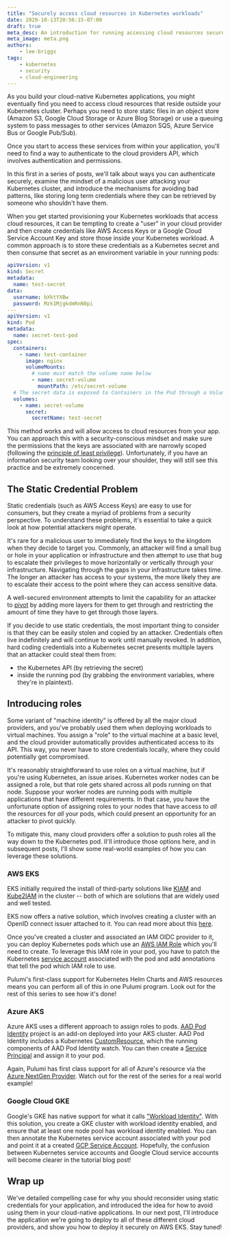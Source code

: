 ```yaml
---
title: "Securely access cloud resources in Kubernetes workloads"
date: 2020-10-13T20:56:15-07:00
draft: true
meta_desc: An introduction for running accessing cloud resources securely for Kubernetes workloads.
meta_image: meta.png
authors:
    - lee-briggs
tags:
    - kubernetes
    - security
    - cloud-engineering
---
```


As you build your cloud-native Kubernetes applications, you might eventually find you need to access cloud resources that reside outside your Kubernetes cluster. Perhaps you need to store static files in an object store (Amazon S3, Google Cloud Storage or Azure Blog Storage) or use a queuing system to pass messages to other services (Amazon SQS, Azure Service Bus or Google Pub/Sub).

Once you start to access these services from within your application, you'll need to find a way to authenticate to the cloud providers API, which involves authentication and permissions.

In this first in a series of posts, we'll talk about ways you can authenticate securely, examine the mindset of a malicious user attacking your Kubernetes cluster, and introduce the mechanisms for avoiding bad patterns, like storing long term credentials where they can be retrieved by someone who shouldn't have them.

<!--more-->

When you get started provisioning your Kubernetes workloads that access cloud resources, it can be tempting to create a "user" in your cloud provider and then create credentials like AWS Access Keys or a Google Cloud Service Account Key and store those inside your Kubernetes workload. A common approach is to store these credentials as a Kubernetes secret and then consume that secret as an environment variable in your running pods:

```yaml
apiVersion: v1
kind: Secret
metadata:
  name: test-secret
data:
  username: bXktYXBw
  password: Mzk1MjgkdmRnN0pi
---
apiVersion: v1
kind: Pod
metadata:
  name: secret-test-pod
spec:
  containers:
    - name: test-container
      image: nginx
      volumeMounts:
        # name must match the volume name below
        - name: secret-volume
          mountPath: /etc/secret-volume
  # The secret data is exposed to Containers in the Pod through a Volume.
  volumes:
    - name: secret-volume
      secret:
        secretName: test-secret
```

This method works and will allow access to cloud resources from your app. You can approach this with a security-conscious mindset and make sure the permissions that the keys are associated with are narrowly scoped (following the [principle of least privilege](https://en.wikipedia.org/wiki/Principle_of_least_privilege)). Unfortunately, if you have an information security team looking over your shoulder, they will still see this practice and be extremely concerned.

## The Static Credential Problem

Static credentials (such as AWS Access Keys) are easy to use for consumers, but they create a myriad of problems from a security perspective. To understand these problems, it's essential to take a quick look at how potential attackers might operate.

It's rare for a malicious user to immediately find the keys to the kingdom when they decide to target you. Commonly, an attacker will find a small bug or hole in your application or infrastructure and then attempt to use that bug to escalate their privileges to move horizontally or vertically through your infrastructure. Navigating through the gaps in your infrastructure takes time. The longer an attacker has access to your systems, the more likely they are to escalate their access to the point where they can access sensitive data.

A well-secured environment attempts to limit the capability for an attacker to [pivot](https://en.wikipedia.org/wiki/Exploit_(computer_security)#Pivoting) by adding more layers for them to get through and restricting the amount of time they have to get through those layers.

If you decide to use static credentials, the most important thing to consider is that they can be easily stolen and copied by an attacker. Credentials often live indefinitely and will continue to work until manually revoked.
In addition, hard coding credentials into a Kubernetes secret presents multiple layers that an attacker could steal them from:

- the Kubernetes API (by retrieving the secret)
- inside the running pod (by grabbing the environment variables, where they're in plaintext).

## Introducing roles

Some variant of "machine identity" is offered by all the major cloud providers, and you've probably used them when deploying workloads to virtual machines. You assign a "role" to the virtual machine at a basic level, and the cloud provider automatically provides authenticated access to its API. This way, you never have to store credentials locally, where they could potentially get compromised.

It's reasonably straightforward to use roles on a virtual machine, but if you're using Kubernetes, an issue arises. Kubernetes worker nodes can be assigned a role, but that role gets shared across all pods running on that node. Suppose your worker nodes are running pods with multiple applications that have different requirements. In that case, you have the unfortunate option of assigning roles to your nodes that have access to _all_ the resources for _all_ your pods, which could present an opportunity for an attacker to pivot quickly.

To mitigate this, many cloud providers offer a solution to push roles all the way down to the Kubernetes pod. II'll introduce those options here, and in subsequent posts, I'll show some real-world examples of how you can leverage these solutions.

### AWS EKS

EKS initially required the install of third-party solutions like [KIAM](https://github.com/uswitch/kiam) and [Kube2IAM](https://github.com/jtblin/kube2iam) in the cluster -- both of which are solutions that are widely used and well tested.

EKS now offers a native solution, which involves creating a cluster with an OpenID connect issuer attached to it. You can read more about this [here](https://docs.aws.amazon.com/eks/latest/userguide/enable-iam-roles-for-service-accounts.html).

Once you've created a cluster and associated an IAM OIDC provider to it, you can deploy Kubernetes pods which use an [AWS IAM Role](https://docs.aws.amazon.com/IAM/latest/UserGuide/id_roles.html) which you'll need to create. To leverage this IAM role in your pod, you have to patch the Kubernetes [service account](https://kubernetes.io/docs/tasks/configure-pod-container/configure-service-account/) associated with the pod and add annotations that tell the pod which IAM role to use.

Pulumi's first-class support for Kubernetes Helm Charts and AWS resources means you can perform all of this in one Pulumi program. Look out for the rest of this series to see how it's done!

### Azure AKS

Azure AKS uses a different approach to assign roles to pods. [AAD Pod Identity](https://github.com/Azure/aad-pod-identity) project is an add-on deployed into your AKS cluster. AAD Pod Identity includes a Kubernetes [CustomResource](https://kubernetes.io/docs/concepts/extend-kubernetes/api-extension/custom-resources/), which the running components of AAD Pod Identity watch. You can then create a [Service Principal](https://docs.microsoft.com/en-us/azure/active-directory/develop/app-objects-and-service-principals) and assign it to your pod.

Again, Pulumi has first class support for all of Azure's resource via the [Azure NextGen Provider](https://github.com/pulumi/pulumi-azure-nextgen). Watch out for the rest of the series for a real world example!

### Google Cloud GKE

Google's GKE has native support for what it calls ["Workload Identity"](https://cloud.google.com/kubernetes-engine/docs/how-to/workload-identity). With this solution, you create a GKE cluster with workload identity enabled, and ensure that at least one node pool has workload identity enabled. You can then annotate the Kubernetes service account associated with your pod and point it at a created [GCP Service Account](https://cloud.google.com/iam/docs/service-accounts). Hopefully, the confusion between Kubernetes service accounts and Google Cloud service accounts will become clearer in the tutorial blog post!

## Wrap up

We've detailed compelling case for why you should reconsider using static credentials for your application, and introduced the idea for how to avoid using them in your cloud-native applications. In our next post, I'll introduce the application we're going to deploy to all of these different cloud providers, and show you how to deploy it securely on AWS EKS. Stay tuned!

